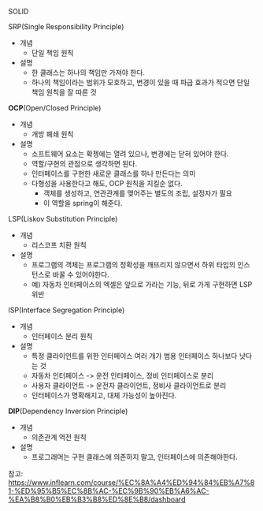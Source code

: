 SOLID

SRP(Single Responsibility Principle)
- 개념
  - 단일 책임 원칙
- 설명
  - 한 클래스는 하나의 책임만 가져야 한다. 
  - 하나의 책임이라는 범위가 모호하고, 변경이 있을 때 파급 효과가 적으면 단일 책임 원칙을 잘 따른 것

**OCP**(Open/Closed Principle)
- 개념
  - 개방 폐쇄 원칙
 - 설명
    - 소프트웨어 요소는 확젱에는 열려 있으나, 변경에는 닫혀 있어야 한다.
    - 역할/구현의 관점으로 생각하면 된다.
    - 인터페이스를 구현한 새로운 클래스를 하나 만든다는 의미
    - 다형성을 사용한다고 해도, OCP 원칙을 지킬순 없다.
      - 객체를 생성하고, 연관관계를 맺어주는 별도의 조립, 설정자가 필요
      - 이 역할을 spring이 해준다.

LSP(Liskov Substitution Principle)
- 개념
  - 리스코프 치환 원칙
- 설명
  - 프로그램의 객체는 프로그램의 정확성을 깨뜨리지 않으면서 하위 타입의 인스턴스로 바꿀 수 있어야한다.
  - 예) 자동차 인터페이스의 엑셀은 앞으로 가라는 기능, 뒤로 가게 구현하면 LSP 위반


ISP(Interface Segregation Principle)
- 개념
  - 인터페이스 분리 원칙
- 설명
  - 특정 클라이언트를 위한 인터페이스 여러 개가 범용 인터페이스 하나보다 낫다는 것
  - 자동차 인터페이스 -> 운전 인터페이스, 정비 인터페이스로 분리
  - 사용자 클라이언트 -> 운전자 클라이언트, 정비사 클라이언트로 분리
  - 인터페이스가 명확해지고, 대체 가능성이 높아진다.  


**DIP**(Dependency Inversion Principle)
- 개념
  - 의존관계 역전 원칙
- 설명
  - 프로그래머는 구현 클래스에 의존하지 말고, 인터페이스에 의존해야한다.


참고: https://www.inflearn.com/course/%EC%8A%A4%ED%94%84%EB%A7%81-%ED%95%B5%EC%8B%AC-%EC%9B%90%EB%A6%AC-%EA%B8%B0%EB%B3%B8%ED%8E%B8/dashboard
